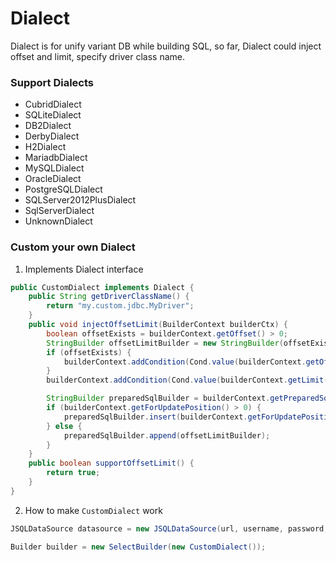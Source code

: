 # Dialect

Dialect is for unify variant DB while building SQL, so far, Dialect could inject offset and limit, specify driver class name.

### Support Dialects
- CubridDialect
- SQLiteDialect
- DB2Dialect
- DerbyDialect
- H2Dialect
- MariadbDialect
- MySQLDialect
- OracleDialect
- PostgreSQLDialect
- SQLServer2012PlusDialect
- SqlServerDialect
- UnknownDialect

### Custom your own Dialect
1. Implements Dialect interface
```java
public CustomDialect implements Dialect {
    public String getDriverClassName() {
        return "my.custom.jdbc.MyDriver";
    }
    public void injectOffsetLimit(BuilderContext builderCtx) {
        boolean offsetExists = builderContext.getOffset() > 0;
        StringBuilder offsetLimitBuilder = new StringBuilder(offsetExists ? " limit ?,?" : " limit ?");
        if (offsetExists) {
            builderContext.addCondition(Cond.value(builderContext.getOffset()));
        }
        builderContext.addCondition(Cond.value(builderContext.getLimit()));

        StringBuilder preparedSqlBuilder = builderContext.getPreparedSql();
        if (builderContext.getForUpdatePosition() > 0) {
            preparedSqlBuilder.insert(builderContext.getForUpdatePosition(), offsetLimitBuilder);
        } else {
            preparedSqlBuilder.append(offsetLimitBuilder);
        }
    }
    public boolean supportOffsetLimit() {
        return true;
    }
}
```
2. How to make `CustomDialect` work
```java
JSQLDataSource datasource = new JSQLDataSource(url, username, password, new CustomDialect());

Builder builder = new SelectBuilder(new CustomDialect());
```
